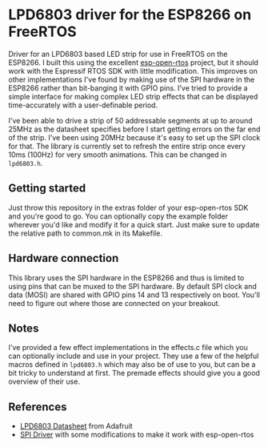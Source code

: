 # LPD6803 driver for the ESP8266 on FreeRTOS

Driver for an LPD6803 based LED strip for use in FreeRTOS on the ESP8266. I built this using the excellent [esp-open-rtos](https://github.com/SuperHouse/esp-open-rtos) project, but it should work with the Espressif RTOS SDK with little modification. This improves on other implementations I've found by making use of the SPI hardware in the ESP8266 rather than bit-banging it with GPIO pins. I've tried to provide a simple interface for making complex LED strip effects that can be displayed time-accurately with a user-definable period.

I've been able to drive a strip of 50 addressable segments at up to around 25MHz as the datasheet specifies before I start getting errors on the far end of the strip. I've been using 20MHz because it's easy to set up the SPI clock for that. The library is currently set to refresh the entire strip once every 10ms (100Hz) for very smooth animations. This can be changed in `lpd6803.h`.

## Getting started
Just throw this repository in the extras folder of your esp-open-rtos SDK and you're good to go. You can optionally copy the example folder wherever you'd like and modify it for a quick start. Just make sure to update the relative path to common.mk in its Makefile.

## Hardware connection
This library uses the SPI hardware in the ESP8266 and thus is limited to using pins that can be muxed to the SPI hardware. By default SPI clock and data (MOSI) are shared with GPIO pins 14 and 13 respectively on boot. You'll need to figure out where those are connected on your breakout.

## Notes
I've provided a few effect implementations in the effects.c file which you can optionally include and use in your project. They use a few of the helpful macros defined in `lpd6803.h` which may also be of use to you, but can be a bit tricky to understand at first. The premade effects should give you a good overview of their use.

## References
* [LPD6803 Datasheet](https://www.adafruit.com/datasheets/LPD6803.pdf) from Adafruit
* [SPI Driver](https://github.com/MetalPhreak/ESP8266_SPI_Driver) with some modifications to make it work with esp-open-rtos
